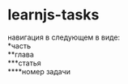 # learnjs-tasks

навигация в следующем в виде:<br/>
*часть <br/>
**глава <br/>
***статья <br/>
****номер задачи <br/>
